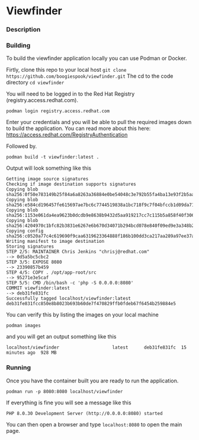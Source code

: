 # Viewfinder

### Description

### Building

To build the viewfinder application locally you can use Podman or Docker.

Firtly, clone this repo to your local host
``` git clone https://github.com/boogiespook/viewfinder.git ```
The cd to the code directory
``` cd viewfinder ```

You will need to be logged in to the Red Hat Registry (registry.access.redhat.com). 

``` podman login registry.access.redhat.com ```

Enter your credentials and you will be able to pull the required images down to build the application.
You can read more about this here: https://access.redhat.com/RegistryAuthentication

Followed by.

``` podman build -t viewfinder:latest . ```

Output will look something like this

```
Getting image source signatures
Checking if image destination supports signatures
Copying blob sha256:0f50e783149b25f84a6a8263a36884e0be54048c3e792b55fa4ba13e93f2b5aa
Copying blob sha256:e584cd196457fe615697ae7bc6c7744519838a1bc718f9c7f04bfccb1d09da71
Copying blob sha256:1153e061da4ea9623b0dcdb9e8638b9432d5aa919217cc7c115b5a858f40f306
Copying blob sha256:4204970c1bfc82b3831e6267e6b670d34071b294bcd078e840f09ed9e3a348b2
Copying config sha256:c0520a77c4c619690f9caa6319623364888f186b100dd3ca217aa289a97ee37a
Writing manifest to image destination
Storing signatures
STEP 2/5: MAINTAINER Chris Jenkins "chrisj@redhat.com"
--> 0d5a5bc5cbc2
STEP 3/5: EXPOSE 8080
--> 23390857b459
STEP 4/5: COPY . /opt/app-root/src
--> 95271e3e5caf
STEP 5/5: CMD /bin/bash -c 'php -S 0.0.0.0:8080'
COMMIT viewfinder:latest
--> deb31fe831fc
Successfully tagged localhost/viewfinder:latest
deb31fe831fcc850e8b8023b693b60de7f470829ffb0fdeb67f6454b259884e5
```

You can verify this by listing the images on your local machine

```podman images```

and you will get an output something like this

``` localhost/viewfinder                    latest      deb31fe831fc  15 minutes ago  928 MB ```

### Running

Once you have the container built you are ready to run the application.

``` podman run -p 8080:8080 localhost/viewfinder ```

If everything is fine you will see a message like this 

``` PHP 8.0.30 Development Server (http://0.0.0.0:8080) started ```

You can then open a browser and type `localhost:8080` to open the main page.

